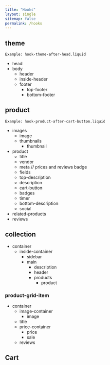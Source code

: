 ```yaml
---
title: "Hooks"
layout: single
sitemap: false
permalink: /hooks
---
```

## theme 
``Example: hook-theme-after-head.liquid``
- head
- body
    - header
    - inside-header
    - footer
        - top-footer
        - bottom-footer

## product
``Example: hook-product-after-cart-button.liquid``
- images
    - image
    - thumbnails
        - thumbnail
- product
    - title
    - vendor
    - meta // prices and reviews badge
    - fields
    - top-description
    - description
    - cart-button
    - badges
    - timer
    - bottom-description
    - social
- related-products
- reviews

## collection
- container
    - inside-container
        - sidebar
        - main
            - description
            - header
            - products
                - product


### product-grid-item
- container
    - image-container
        - image
    - title
    - price-container
        - price
        - sale
    - reviews

## Cart
